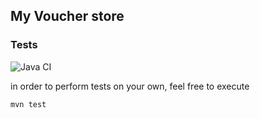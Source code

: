 ## My Voucher store

### Tests

![Java CI](https://github.com/m3uma/vouchershop/workflows/Java%20CI/badge.svg)

in order to perform tests on your own, feel free to execute

```bash
mvn test
```